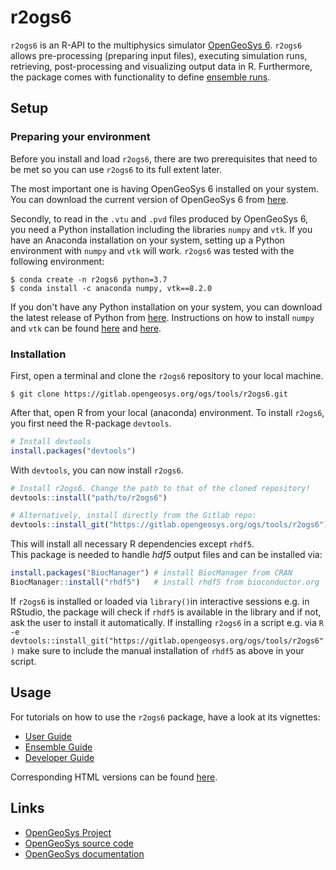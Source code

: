 # r2ogs6

`r2ogs6` is an R-API to the multiphysics simulator [OpenGeoSys 6](https://gitlab.opengeosys.org/ogs/ogs).
`r2ogs6` allows pre-processing (preparing input files), executing simulation runs, retrieving, post-processing and visualizing output data in R.
Furthermore, the package comes with functionality to define [ensemble runs](vignettes/ensemble_workflow_vignette.Rmd).

## Setup

### Preparing your environment

Before you install and load `r2ogs6`, there are two prerequisites that need to be met so you can use `r2ogs6` to its full extent later.

The most important one is having OpenGeoSys 6 installed on your system. You can download the current version of OpenGeoSys 6 from [here](https://www.opengeosys.org/releases/). 

Secondly, to read in the `.vtu` and `.pvd` files produced by OpenGeoSys 6, you need a Python installation including the libraries `numpy` and `vtk`. If you have an Anaconda installation on your system, setting up a Python environment with `numpy` and `vtk` will work. `r2ogs6` was tested with the following environment:

```
$ conda create -n r2ogs6 python=3.7
$ conda install -c anaconda numpy, vtk==8.2.0
```

If you don't have any Python installation on your system, you can download the latest release of Python from [here](https://www.python.org/downloads/). Instructions on how to install `numpy` and `vtk` can be found [here](https://numpy.org/install/) and  [here](https://pypi.org/project/vtk/).


### Installation

First, open a terminal and clone the `r2ogs6` repository to your local machine.

```
$ git clone https://gitlab.opengeosys.org/ogs/tools/r2ogs6.git
```

After that, open R from your local (anaconda) environment.
To install `r2ogs6`, you first need the R-package `devtools`.

```r
# Install devtools
install.packages("devtools")
```

With `devtools`, you can now install `r2ogs6`.

```r
# Install r2ogs6. Change the path to that of the cloned repository!
devtools::install("path/to/r2ogs6")

# Alternatively, install directly from the Gitlab repo:
devtools::install_git("https://gitlab.opengeosys.org/ogs/tools/r2ogs6")
```

This will install all necessary R dependencies except `rhdf5`.  
This package is needed to handle *hdf5* output files and can be installed via:
```r
install.packages("BiocManager") # install BiocManager from CRAN
BiocManager::install("rhdf5")   # install rhdf5 from bioconductor.org
```  
If `r2ogs6` is installed or loaded via `library()`in interactive sessions e.g. in RStudio, the package will check if `rhdf5` is available in the library and if not, ask the user to install it automatically. If installing `r2ogs6` in a script e.g. via `R -e devtools::install_git("https://gitlab.opengeosys.org/ogs/tools/r2ogs6")` make sure to include the manual installation of `rhdf5` as above in your script. 

## Usage

For tutorials on how to use the `r2ogs6` package, have a look at its vignettes:

* [User Guide](vignettes/user_workflow_vignette.Rmd) 
* [Ensemble Guide](vignettes/ensemble_workflow_vignette.Rmd)
* [Developer Guide](vignettes/dev_workflow_vignette.Rmd)

Corresponding HTML versions can be found [here](inst/vignettes_built/).

## Links

* [OpenGeoSys Project](https://www.opengeosys.org/)
* [OpenGeoSys source code](https://gitlab.opengeosys.org/ogs/ogs)
* [OpenGeoSys documentation](https://www.opengeosys.org/docs/)
